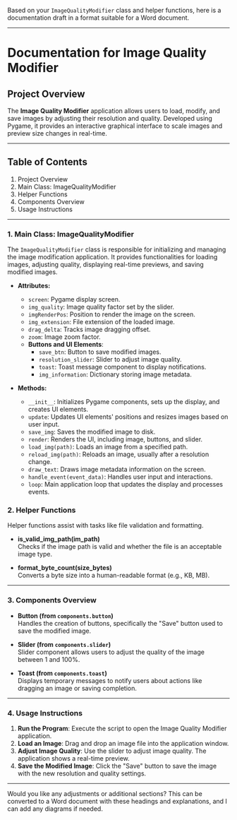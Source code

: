 Based on your `ImageQualityModifier` class and helper functions, here is a documentation draft in a format suitable for a Word document.

---

# Documentation for Image Quality Modifier

## Project Overview
The **Image Quality Modifier** application allows users to load, modify, and save images by adjusting their resolution and quality. Developed using Pygame, it provides an interactive graphical interface to scale images and preview size changes in real-time.

---

## Table of Contents
1. Project Overview
2. Main Class: ImageQualityModifier
3. Helper Functions
4. Components Overview
5. Usage Instructions

---

### 1. Main Class: ImageQualityModifier
The `ImageQualityModifier` class is responsible for initializing and managing the image modification application. It provides functionalities for loading images, adjusting quality, displaying real-time previews, and saving modified images.

- **Attributes:**
  - `screen`: Pygame display screen.
  - `img_quality`: Image quality factor set by the slider.
  - `imgRenderPos`: Position to render the image on the screen.
  - `img_extension`: File extension of the loaded image.
  - `drag_delta`: Tracks image dragging offset.
  - `zoom`: Image zoom factor.
  - **Buttons and UI Elements**:
    - `save_btn`: Button to save modified images.
    - `resolution_slider`: Slider to adjust image quality.
    - `toast`: Toast message component to display notifications.
    - `img_information`: Dictionary storing image metadata.

- **Methods:**
  - `__init__`: Initializes Pygame components, sets up the display, and creates UI elements.
  - `update`: Updates UI elements' positions and resizes images based on user input.
  - `save_img`: Saves the modified image to disk.
  - `render`: Renders the UI, including image, buttons, and slider.
  - `load_img(path)`: Loads an image from a specified path.
  - `reload_img(path)`: Reloads an image, usually after a resolution change.
  - `draw_text`: Draws image metadata information on the screen.
  - `handle_event(event_data)`: Handles user input and interactions.
  - `loop`: Main application loop that updates the display and processes events.

### 2. Helper Functions
Helper functions assist with tasks like file validation and formatting.

- **is_valid_img_path(im_path)**  
  Checks if the image path is valid and whether the file is an acceptable image type.

- **format_byte_count(size_bytes)**  
  Converts a byte size into a human-readable format (e.g., KB, MB).

---

### 3. Components Overview

- **Button (from `components.button`)**  
  Handles the creation of buttons, specifically the "Save" button used to save the modified image.

- **Slider (from `components.slider`)**  
  Slider component allows users to adjust the quality of the image between 1 and 100%.

- **Toast (from `components.toast`)**  
  Displays temporary messages to notify users about actions like dragging an image or saving completion.

---

### 4. Usage Instructions
1. **Run the Program**: Execute the script to open the Image Quality Modifier application.
2. **Load an Image**: Drag and drop an image file into the application window.
3. **Adjust Image Quality**: Use the slider to adjust image quality. The application shows a real-time preview.
4. **Save the Modified Image**: Click the "Save" button to save the image with the new resolution and quality settings.

--- 

Would you like any adjustments or additional sections? This can be converted to a Word document with these headings and explanations, and I can add any diagrams if needed.